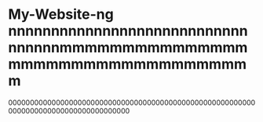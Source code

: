 # My-Website-ng nnnnnnnnnnnnnnnnnnnnnnnnnnnnnnnnnnmmmmmmmmmmmmmmmmmmmmmmmmmmmmmmmmmmm
0000000000000000000000000000000000000000000000000000000000000000000000000000000000000
